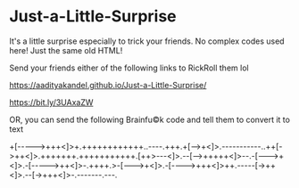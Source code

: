 # Just-a-Little-Surprise
It's a little surprise especially to trick your friends. No complex codes used here! Just the same old HTML!


Send your friends either of the following links to RickRoll them lol

https://aadityakandel.github.io/Just-a-Little-Surprise/

https://bit.ly/3UAxaZW

OR, you can send the following Brainfu©️k code and tell them to convert it to text

+[----->+++<]>+.++++++++++++..----.+++.+[-->+<]>.-----------..++[->++<]>.+++++++.+++++++++++.[++>---<]>.--[-->+++++<]>--.-[--->+<]>.-[----->++<]>-.++++.>-[--->+<]>.-[---->+++<]>++.-----[->++<]>.--[->+++<]>-.-------.---.